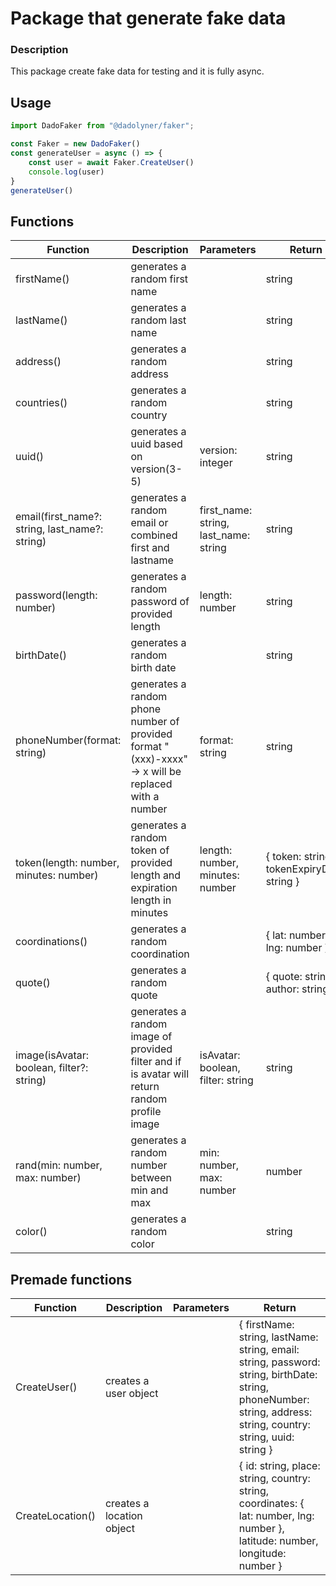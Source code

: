 # Package that generate fake data

### Description
This package create fake data for testing and it is fully async.

## Usage

```ts
import DadoFaker from "@dadolyner/faker";

const Faker = new DadoFaker()
const generateUser = async () => {
    const user = await Faker.CreateUser()
    console.log(user)
}
generateUser()
```

## Functions

| Function | Description | Parameters | Return |
|----------|-------------|------------|--------|
| firstName() | generates a random first name | | string |
| lastName() | generates a random last name | | string |
| address() | generates a random address | | string |
| countries() | generates a random country | | string |
| uuid() | generates a uuid based on version(3-5) | version: integer | string |
| email(first_name?: string, last_name?: string) | generates a random email or combined first and lastname | first_name: string, last_name: string | string |
| password(length: number) | generates a random password of provided length | length: number | string |
| birthDate() | generates a random birth date | | string |
| phoneNumber(format: string) | generates a random phone number of provided format "(xxx)-xxxx" -> x will be replaced with a number | format: string | string |
| token(length: number, minutes: number) | generates a random token of provided length and expiration length in minutes | length: number, minutes: number | { token: string, tokenExpiryDate: string } |
| coordinations() | generates a random coordination | | { lat: number, lng: number } |
| quote() | generates a random quote | | { quote: string, author: string } |
| image(isAvatar: boolean, filter?: string) | generates a random image of provided filter and if is avatar will return random profile image | isAvatar: boolean, filter: string | string |
| rand(min: number, max: number) | generates a random number between min and max | min: number, max: number | number |
| color() | generates a random color | | string |

## Premade functions

| Function | Description | Parameters | Return |
|----------|-------------|------------|--------|
| CreateUser() | creates a user object | | { firstName: string, lastName: string, email: string, password: string, birthDate: string, phoneNumber: string, address: string, country: string, uuid: string } |
| CreateLocation() | creates a location object | | { id: string, place: string, country: string, coordinates: { lat: number, lng: number }, latitude: number, longitude: number } |